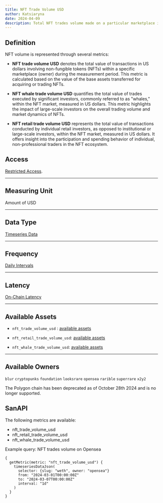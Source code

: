 ```yaml
---
title: NFT Trade Volume USD
author: Katsiaryna
date: 2024-04-09
description: Total NFT trades volume made on a particular marketplace in USD per day, NFT volume in USD made by NFT whales and NFT volumen in USD made by retail users on a particular marketplpace
---
```

## Definition

NFT volume is represented through several metrics:

- **NFT trade volume USD** denotes the total value of transactions in US dollars involving non-fungible tokens (NFTs) within a specific marketplace (owner) during the measurement period. This metric is calculated based on the value of the base assets transferred for acquiring or trading NFTs.

- **NFT whale trade volume USD** quantifies the total value of trades executed by significant investors, commonly referred to as "whales," within the NFT market, measured in US dollars. This metric highlights the impact of large-scale investors on the overall trading volume and market dynamics of NFTs.

- **NFT retail trade volume USD** represents the total value of transactions conducted by individual retail investors, as opposed to institutional or large-scale investors, within the NFT market, measured in US dollars. It offers insight into the participation and spending behavior of individual, non-professional traders in the NFT ecosystem.

## Access

[Restricted Access](/metrics/details/access#restricted-access).

---

## Measuring Unit

Amount of USD

---

## Data Type

[Timeseries Data](/metrics/details/data-type#timeseries-data)

---

## Frequency

[Daily Intervals](/metrics/details/frequency#daily-frequency)

---

## Latency

[On-Chain Latency](/metrics/details/latency#on-chain-latency)

---

## Available Assets

- `nft_trade_volume_usd` : [available assets](https://api.santiment.net/graphiql?query=%7B%0A%20%20getMetric(metric%3A%20%22nft_trade_volume_usd%22)%20%7B%0A%20%20%20%20metadata%20%7B%0A%20%20%20%20%20%20availableSlugs%0A%20%20%20%20%7D%0A%20%20%7D%0A%7D%0A)

- `nft_retail_trade_volume_usd`: [available assets](https://api.santiment.net/graphiql?query=%7B%0A%20%20getMetric(metric%3A%20%22nft_retail_trade_volume_usd%22)%20%7B%0A%20%20%20%20metadata%20%7B%0A%20%20%20%20%20%20availableSlugs%0A%20%20%20%20%7D%0A%20%20%7D%0A%7D%0A)

- `nft_whale_trade_volume_usd`: [available assets](https://api.santiment.net/graphiql?query=%7B%0A%20%20getMetric(metric%3A%20%22nft_whale_trade_volume_usd%22)%20%7B%0A%20%20%20%20metadata%20%7B%0A%20%20%20%20%20%20availableSlugs%0A%20%20%20%20%7D%0A%20%20%7D%0A%7D%0A)

---

## Available Owners

`blur`
`cryptopunks`
`foundation`
`looksrare`
`opensea`
`rarible`
`superrare`
`x2y2`

<Notebox type="note">
The Polygon chain has been deprecated as of October 28th 2024 and is no longer supported.
</Notebox>

## SanAPI

The following metrics are available:

- nft_trade_volume_usd
- nft_retail_trade_volume_usd
- nft_whale_trade_volume_usd

Example query: NFT trades volume on Opensea

```graphql-explorer
{
  getMetric(metric: "nft_trade_volume_usd") {
    timeseriesDataJson(
      selector: {slug: "weth", owner: "opensea"}
      from: "2024-03-01T00:00:00Z"
      to: "2024-03-07T00:00:00Z"
      interval: "1d"
    )
  }
}
```
